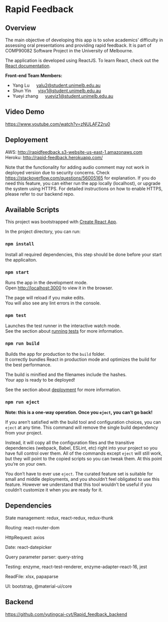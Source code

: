 # Rapid Feedback

## Overview
The main objective of developing this app is to solve academics’ difficulty in assessing oral presentations and providing rapid feedback. It is part of COMP90082 Software Project in the University of Melbourne.

The application is developed using ReactJS. To learn React, check out the [React documentation](https://reactjs.org/).

**Front-end Team Members:**
* Yang Lu &emsp; yalu2@student.unimelb.edu.au   
* Shun Yin  &emsp; yisy1@student.unimelb.edu.au   
* Yueyi zhang	 &emsp; yueyiz1@student.unimelb.edu.au   

## Video Demo
https://www.youtube.com/watch?v=zNULAFZ2ru0


## Deployement    
AWS: http://rapidfeedback.s3-website-us-east-1.amazonaws.com  
Heroku: http://rapid-feedback.herokuapp.com/  

Note that the functionality for adding audio comment may not work in deployed version due to security concerns. Check https://stackoverflow.com/questions/56005165 for explanation. If you do need this feature, you can either run the app locally (localhost), or upgrade the system using HTTPS. For detailed instructions on how to enable HTTPS, please refer to our backend repo.

## Available Scripts
This project was bootstrapped with [Create React App](https://github.com/facebook/create-react-app).  


In the project directory, you can run:

### `npm install`
Install all required dependencies, this step should be done before your start the applicaiton.

### `npm start`

Runs the app in the development mode.<br />
Open [http://localhost:3000](http://localhost:3000) to view it in the browser.

The page will reload if you make edits.<br />
You will also see any lint errors in the console.

### `npm test`

Launches the test runner in the interactive watch mode.<br />
See the section about [running tests](https://facebook.github.io/create-react-app/docs/running-tests) for more information.

### `npm run build`

Builds the app for production to the `build` folder.<br />
It correctly bundles React in production mode and optimizes the build for the best performance.

The build is minified and the filenames include the hashes.<br />
Your app is ready to be deployed!

See the section about [deployment](https://facebook.github.io/create-react-app/docs/deployment) for more information.

### `npm run eject`

**Note: this is a one-way operation. Once you `eject`, you can’t go back!**

If you aren’t satisfied with the build tool and configuration choices, you can `eject` at any time. This command will remove the single build dependency from your project.

Instead, it will copy all the configuration files and the transitive dependencies (webpack, Babel, ESLint, etc) right into your project so you have full control over them. All of the commands except `eject` will still work, but they will point to the copied scripts so you can tweak them. At this point you’re on your own.

You don’t have to ever use `eject`. The curated feature set is suitable for small and middle deployments, and you shouldn’t feel obligated to use this feature. However we understand that this tool wouldn’t be useful if you couldn’t customize it when you are ready for it.



## Dependencies

State management: redux, react-redux, redux-thunk

Routing: react-router-dom

HttpRequest: axios

Date: react-datepicker

Query parameter parser: query-string

Testing: enzyme, react-test-renderer, enzyme-adapter-react-16, jest

ReadFile: xlsx, papaparse

UI: bootstrap, @material-ui/core


## Backend
https://github.com/yutingcai-cyt/Rapid_feedback_backend
